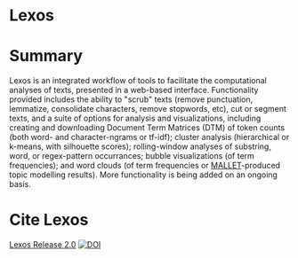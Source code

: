 # Lexos
# Summary
Lexos is an integrated workflow of tools to facilitate the computational analyses of texts, presented in a web-based interface. Functionality provided includes the ability to "scrub" texts (remove punctuation, lemmatize, consolidate characters, remove stopwords, etc), cut or segment texts, and a suite of options for analysis and visualizations, including creating and downloading Document Term Matrices (DTM) of token counts (both word- and character-ngrams or tf-idf); cluster analysis (hierarchical or k-means, with silhouette scores); rolling-window analyses of substring, word, or regex-pattern occurrances; bubble visualizations (of term frequencies); and word clouds (of term frequencies or 
[MALLET](http://mallet.cs.umass.edu/)-produced topic modelling results). More functionality is being added on an ongoing basis.
# Cite Lexos
[Lexos Release 2.0](http://dx.doi.org/10.5281/zenodo.10956)
[![DOI](https://zenodo.org/badge/doi/10.5281/zenodo.10956.png)](http://dx.doi.org/10.5281/zenodo.10956)
